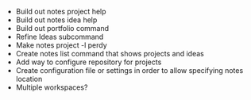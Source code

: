 * Build out notes project help
* Build out notes idea help
* Build out portfolio command
* Refine Ideas subcommand
* Make notes project -l perdy
* Create notes list command that shows projects and ideas
* Add way to configure repository for projects
* Create configuration file or settings in order to allow specifying notes location
* Multiple workspaces?

